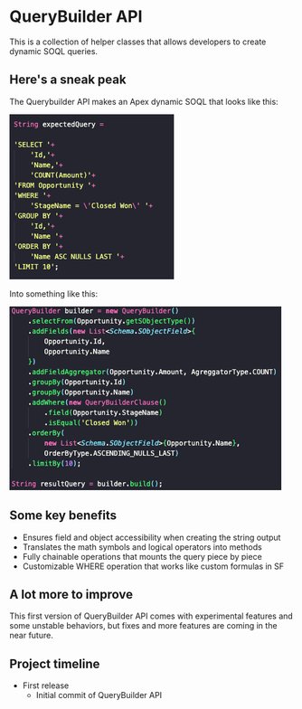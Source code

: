 # QueryBuilder API

This is a collection of helper classes that allows developers to create dynamic SOQL queries.

## Here's a sneak peak

The Querybuilder API makes an Apex dynamic SOQL that looks like this:

![soql-string](/docs/soql-string.png)

Into something like this:

![soql-querybuilder](/docs/soql-querybuilder.png)

## Some key benefits

* Ensures field and object accessibility when creating the string output
* Translates the math symbols and logical operators into methods
* Fully chainable operations that mounts the query piece by piece
* Customizable WHERE operation that works like custom formulas in SF 

## A lot more to improve

This first version of QueryBuilder API comes with experimental features and some unstable behaviors, but fixes and more features are coming in the near future.

## Project timeline

- First release
    - Initial commit of QueryBuilder API
